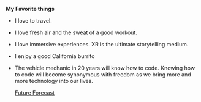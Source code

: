  **My Favorite things**
  - I love to travel.
  - I love fresh air and the sweat of a good workout.
  - I love immersive experiences.  XR is the ultimate storytelling medium.
  - I enjoy a good California burrito
  - The vehicle mechanic in 20 years will know how to code. Knowing how to code will become synonymous with freedom as we bring more and more technology into our lives.
  
    [Future Forecast](https://a16z.com/2011/08/20/why-software-is-eating-the-world/)
